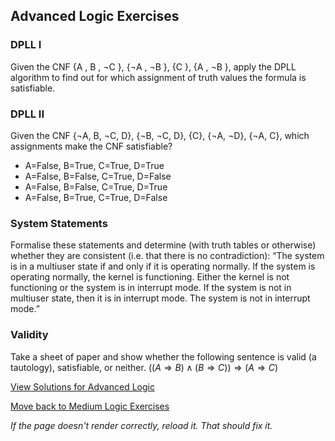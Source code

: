 ## Advanced Logic Exercises

### DPLL I
Given the CNF \{A , B , ¬C \}, \{¬A , ¬B \}, \{C \}, \{A , ¬B \}, apply the DPLL algorithm to find out for which assignment of truth values the formula is satisfiable.

### DPLL II
Given the CNF \{¬A, B, ¬C, D\}, \{¬B, ¬C, D\}, \{C\}, \{¬A, ¬D\}, \{¬A, C\}, which assignments make the CNF satisfiable?
- A=False, B=True, C=True, D=True
- A=False, B=False, C=True, D=False
- A=False, B=False, C=True, D=True
- A=False, B=True, C=True, D=False

### System Statements
Formalise these statements and determine (with truth tables or otherwise) whether they are consistent (i.e. that there is no contradiction):
“The system is in a multiuser state if and only if it is operating normally. If the system is operating normally, the kernel is functioning. Either the kernel is not functioning or the system is in interrupt mode. If the system is not in multiuser state, then it is in interrupt mode. The system is not in interrupt mode.”

### Validity
Take a sheet of paper and show whether the following sentence is valid (a tautology), satisfiable, or neither.
$((A ⇒ B) ∧ (B ⇒ C)) ⇒ (A ⇒ C)$

[View Solutions for Advanced Logic](https://github.com/UMdecisionsupport/DecisionSupport2023/blob/main/Logic/Solutions/Advanced_Solutions.md)

[Move back to Medium Logic Exercises](https://github.com/UMdecisionsupport/DecisionSupport2023/blob/main/Logic/Medium.md)

*If the page doesn't render correctly, reload it. That should fix it.*
